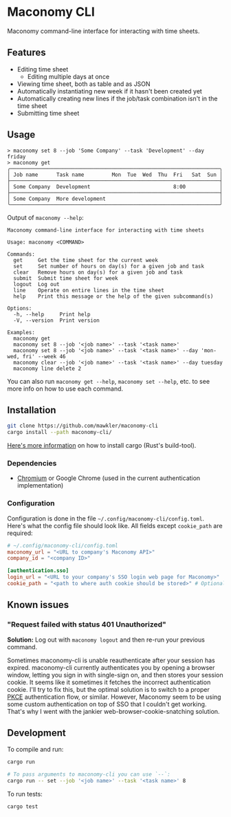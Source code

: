# Maconomy CLI

Maconomy command-line interface for interacting with time sheets.

## Features

- Editing time sheet
  - Editing multiple days at once
- Viewing time sheet, both as table and as JSON
- Automatically instantiating new week if it hasn't been created yet
- Automatically creating new lines if the job/task combination isn't in the time sheet
- Submitting time sheet

## Usage

```
> maconomy set 8 --job 'Some Company' --task 'Development' --day friday
> maconomy get
╭────────────────────────────────────────────────────────────────────╮
│ Job name      Task name         Mon  Tue  Wed  Thu  Fri   Sat  Sun │
├────────────────────────────────────────────────────────────────────┤
│ Some Company  Development                           8:00           │
├────────────────────────────────────────────────────────────────────┤
│ Some Company  More development                                     │
╰────────────────────────────────────────────────────────────────────╯
```

Output of `maconomy --help`:

```
Maconomy command-line interface for interacting with time sheets

Usage: maconomy <COMMAND>

Commands:
  get     Get the time sheet for the current week
  set     Set number of hours on day(s) for a given job and task
  clear   Remove hours on day(s) for a given job and task
  submit  Submit time sheet for week
  logout  Log out
  line    Operate on entire lines in the time sheet
  help    Print this message or the help of the given subcommand(s)

Options:
  -h, --help     Print help
  -V, --version  Print version

Examples:
  maconomy get
  maconomy set 8 --job '<job name>' --task '<task name>'
  maconomy set 8 --job '<job name>' --task '<task name>' --day 'mon-wed, fri' --week 46
  maconomy clear --job '<job name>' --task '<task name>' --day tuesday
  maconomy line delete 2
```

You can also run `maconomy get --help`, `maconomy set --help`, etc. to see more info on how to use each command.

## Installation

```sh
git clone https://github.com/mawkler/maconomy-cli
cargo install --path maconomy-cli/
```

[Here's more information](https://doc.rust-lang.org/cargo/getting-started/installation.html) on how to install cargo (Rust's build-tool).

### Dependencies

- [Chromium](https://chromium.woolyss.com/download/) or Google Chrome (used in the current authentication implementation)

### Configuration

Configuration is done in the file `~/.config/maconomy-cli/config.toml`. Here's what the config file should look like. All fields except `cookie_path` are required:

```toml
# ~/.config/maconomy-cli/config.toml
maconomy_url = "<URL to company's Maconomy API>"
company_id = "<company ID>"

[authentication.sso]
login_url = "<URL to your company's SSO login web page for Maconomy>"
cookie_path = "<path to where auth cookie should be stored>" # Optional, defaults to ~/.local/share/maconomy-cli/maconomy_cookie
```

## Known issues

### "Request failed with status 401 Unauthorized"

**Solution:** Log out with `maconomy logout` and then re-run your previous command.

Sometimes maconomy-cli is unable reauthenticate after your session has expired. maconomy-cli currently authenticates you by opening a browser window, letting you sign in with single-sign on, and then stores your session cookie. It seems like it sometimes it fetches the incorrect authentication cookie. I'll try to fix this, but the optimal solution is to switch to a proper [PKCE](https://auth0.com/docs/get-started/authentication-and-authorization-flow/authorization-code-flow-with-pkce) authentication flow, or similar. However, Maconomy seem to be using some custom authentication on top of SSO that I couldn't get working. That's why I went with the jankier web-browser-cookie-snatching solution.

## Development

To compile and run:

```sh
cargo run

# To pass arguments to maconomy-cli you can use `--`:
cargo run -- set --job '<job name>' --task '<task name>' 8
```

To run tests:

```sh
cargo test
```
